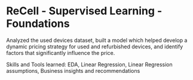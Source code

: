 # ReCell - Supervised Learning - Foundations
Analyzed the used devices dataset, built a model which  helped develop a dynamic pricing strategy for used and refurbished devices, and identify factors that significantly influence the price.

Skills and Tools learned:
EDA, Linear Regression, Linear Regression assumptions, Business insights and recommendations
